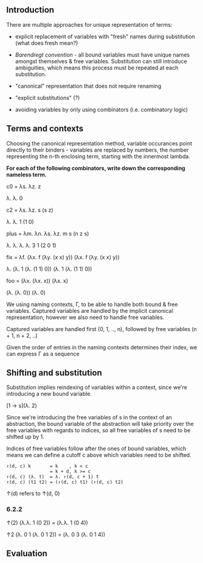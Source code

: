 ## Introduction

There are multiple approaches for unique representation of terms:

- explicit replacement of variables with "fresh" names during substitution (what does fresh mean?)

- *Barendregt convention* - all bound variables must have unique names amongst themselves & free variables. Substitution can still introduce ambiguities, which means this process must be repeated at each substitution.

- "canonical" representation that does not require renaming

- "explicit substitutions" (?)

- avoiding variables by only using combinators (i.e. combinatory logic)

## Terms and contexts

Choosing the canonical representation method, variable occurances point directly to their binders - variables are replaced by numbers, the number representing the n-th enclosing term, starting with the innermost lambda.

**For each of the following combinators, write down the corresponding nameless term.**

c0 = λs. λz. z

λ. λ. 0

c2 = λs. λz. s (s z)

λ. λ. 1 (1 0)

plus = λm. λn. λs. λz. m s (n z s)

λ. λ. λ. λ. 3 1 (2 0 1)

fix = λf. (λx. f (λy. (x x) y)) (λx. f (λy. (x x) y))

λ. (λ. 1 (λ. (1 1) 0)) (λ. 1 (λ. (1 1) 0))

foo = (λx. (λx. x)) (λx. x)

(λ. (λ. 0)) (λ. 0)

We using naming contexts, Γ, to be able to handle both bound & free variables. Captured variables are handled by the implicit canonical representation, however we also need to handle free variables.

Captured variables are handled first (0, 1, .., n), followed by free variables (n + 1, n + 2, ..)

Given the order of entries in the naming contexts determines their index, we can express Γ as a sequence

## Shifting and substitution

Substitution implies reindexing of variables within a context, since we're introducing a new bound variable.

[1 -> s](λ. 2)

Since we're introducing the free variables of s in the context of an abstraction, the bound variable of the abstraction will take priority over the free variables with regards to indices, so all free variables of s need to be shifted up by 1.

Indices of free variables follow after the ones of bound variables, which means we can define a cutoff c above which variables need to be shifted.

```
↑(d, c) k       = k    , k < c
                = k + d, k >= c
↑(d, c) (λ. t)  = λ. ↑(d, c + 1) t
↑(d, c) (t1 t2) = (↑(d, c) t1) (↑(d, c) t2)
```

↑(d) refers to ↑(d, 0)

### 6.2.2

↑(2) (λ.λ. 1 (0 2)) = (λ.λ. 1 (0 4))

↑2 (λ. 0 1 (λ. 0 1 2)) = (λ. 0 3 (λ. 0 1 4))

###


## Evaluation